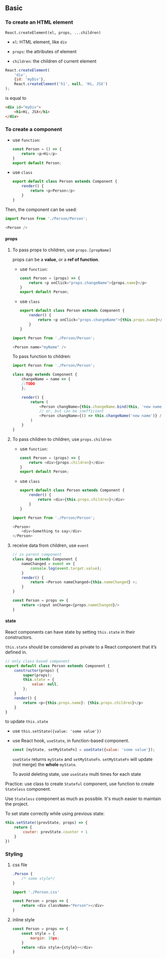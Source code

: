 ## Basic

### To create an HTML element

`React.createElement(el, props, ...children)`

* `el`: HTML element, like `div`

* `props`: the attributes of element

* `children`: the children of current element

```javascript
React.createElement(
    'div',
    {id: 'myDiv'},
    React.createElement('h1', null, 'Hi, JSX')
);
```

is equal to

```html
<div id="myDiv">
    <h1>Hi, JSX</h1>
</div>
```

### To create a component

* use `function`:

    ```javascript
    const Person = () => {
        return <p>Hi</p>
    }
    export default Person;
    ```

* use `class`

    ```javascript
    export default class Person extends Component {
        render() {
            return <p>Person</p>
        }
    }
    ```

Then, the component can be used:

```javascript
import Person from './Person/Person';

<Person />
```

#### props

1. To pass props to children, use `props.[propName]`

    props can be a **value**, or a **ref of function**.

    * use `function`:

        ```javascript
        const Person = (props) => {
            return <p onClick="props.changeName">{props.name}</p>
        }
        export default Person;
        ```

    * use `class`

        ```javascript
        export default class Person extends Component {
            render() {
                return <p onClick="props.changeName">{this.props.name}</p>
            }
        }
        ```

    ```javascript
    import Person from './Person/Person';

    <Person name="myName" />
    ```

    To pass function to children:

    ```javascript
    import Person from './Person/Person';

    class App extends Component {
        changeName = name => {
        //TODO
        };

        render() {
            return (
                <Person changName={this.changeName.bind(this, 'new name')} />
                // or, but can be inefficient
                <Person changName={() => this.changeName('new name')} />
            )
        }
    }
    ```

2. To pass children to children, use `props.children`

    * use `function`:

        ```javascript
        const Person = (props) => {
            return <div>{props.children}</div>
        }
        export default Person;
        ```

    * use `class`

        ```javascript
        export default class Person extends Component {
            render() {
                return <div>{this.props.children}</div>
            }
        }
        ```

    ```javascript
    import Person from './Person/Person';

    <Person>
        <div>Something to say</div>
    </Person>
    ```

3. receive data from children, use `event`

    ```javascript
    // in parent component
    class App extends Component {
        nameChanged = event => {
            console.log(event.target.value);
        }
        render() {
            return <Person nameChanged={this.nameChanged} >;
        }
    }
    ```

    ```javascript
    const Person = props => {
        return <input onChange={props.nameChanged}/>
    }
    ```

#### state

React components can have state by setting `this.state` in their constructors.

`this.state` should be considered as private to a React component that it’s defined in.

```javascript
// only class-based component
export default class Person extends Component {
    constructor(props) {
        super(props);
        this.state = {
            value: null,
        };
    }
    render() {
        return <p>{this.props.name}: {this.props.children}</p>
    }
}
```

to update `this.state`

* use `this.setState({value: 'some value'})`

* use React hook, `useState`, in function-based component.

    ```javascript
    const [myState, setMyStateFn] = useState({value: 'some value'});
    ```

    `useState` returns `myState` and `setMyStateFn`. `setMyStateFn` will update (not merge) the **whole** `myState`. 
    
    To avoid deleting state, use `useState` multi times for each state

Practice: use class to create `Stateful` component, use function to create `Stateless` component.

Use `Stateless` component as much as possible. It's much easier to maintain the project.

To set state correctly while using previous state:

```javascript
this.setState((prevState, props) => {
    return {
        couter: prevState.counter + 1
    }
})
```
### Styling

1. css file

    ```css
    .Person {
        /* some style*/
    }
    ```

    ```javascript
    import './Person.css'

    const Person = props => {
        return <div className="Person"></div>
    }
    ```

2. inline style

    ```javascript
    const Person = props => {
        const style = {
            margin: 10px;
        }
        return <div style={style}></div>
    }
    ```
